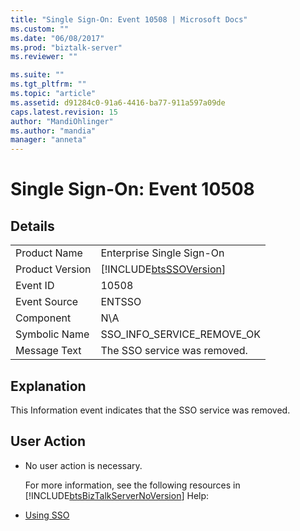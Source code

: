 ```yaml
---
title: "Single Sign-On: Event 10508 | Microsoft Docs"
ms.custom: ""
ms.date: "06/08/2017"
ms.prod: "biztalk-server"
ms.reviewer: ""

ms.suite: ""
ms.tgt_pltfrm: ""
ms.topic: "article"
ms.assetid: d91284c0-91a6-4416-ba77-911a597a09de
caps.latest.revision: 15
author: "MandiOhlinger"
ms.author: "mandia"
manager: "anneta"
---
```

# Single Sign-On: Event 10508
## Details  

|                 |                                                            |
|-----------------|------------------------------------------------------------|
|  Product Name   |                 Enterprise Single Sign-On                  |
| Product Version | [!INCLUDE[btsSSOVersion](../includes/btsssoversion-md.md)] |
|    Event ID     |                           10508                            |
|  Event Source   |                           ENTSSO                           |
|    Component    |                            N\A                             |
|  Symbolic Name  |                 SSO_INFO_SERVICE_REMOVE_OK                 |
|  Message Text   |                The SSO service was removed.                |

## Explanation  
 This Information event indicates that the SSO service was removed.  

## User Action  

- No user action is necessary.  

  For more information, see the following resources in [!INCLUDE[btsBizTalkServerNoVersion](../includes/btsbiztalkservernoversion-md.md)] Help:  

- [Using SSO](../core/using-sso.md)
